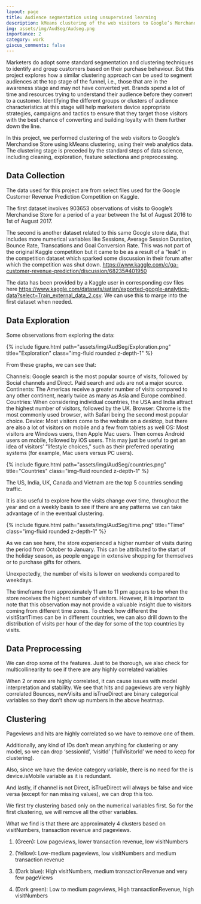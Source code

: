 ```yaml
---
layout: page
title: Audience segmentation using unsupervised learning
description: kMeans clustering of the web visitors to Google’s Merchandise Store  
img: assets/img/AudSeg/Audseg.png
importance: 2
category: work
giscus_comments: false
---
```


Marketers do adopt some standard segmentation and clustering techniques to identify and group customers based on their purchase behaviour. But this project explores how a similar clustering approach can be used to segment audiences at the top stage of the funnel, i.e., those that are in the awareness stage and may not have converted yet. Brands spend a lot of time and resources trying to understand their audience before they convert to a customer. Identifying the different groups or clusters of audience characteristics at this stage will help marketers device appropriate strategies, campaigns and tactics to ensure that they target those visitors with the best chance of converting and building loyalty with them further down the line.

In this project, we performed clustering of the web visitors to Google’s Merchandise Store using kMeans clustering, using their web analytics data. The clustering stage is preceded by the standard steps of data science, including cleaning, exploration, feature selectiona and preprocessing.

## **Data Collection**  

The data used for this project are from select files used for the Google Customer Revenue Prediction Competition on Kaggle.

The first dataset involves 903653 observations of visits to Google’s Merchandise Store for a period of a year between the 1st of August 2016 to 1st of August 2017.

The second is another dataset related to this same Google store data, that includes more numerical variables like Sessions, Average Session Duration, Bounce Rate, Transcations and Goal Conversion Rate. This was not part of the original Kaggle competition but it came to be as a result of a “leak” in the competition dataset which sparked some discussion in their forum after which the competition was shut down. https://www.kaggle.com/c/ga-customer-revenue-prediction/discussion/68235#401950

The data has been provided by a Kaggle user in corresponding csv files here https://www.kaggle.com/datasets/satian/exported-google-analytics-data?select=Train_external_data_2.csv. We can use this to marge into the first dataset when needed.

## **Data Exploration** 

Some observations from exploring the data:

     
<div class="col-sm mt-3 mt-md-0">
    {% include figure.html path="assets/img/AudSeg/Exploration.png" title="Exploration" class="img-fluid rounded z-depth-1" %}
</div>

From these graphs, we can see that:

Channels: Google search is the most popular source of visits, followed by Social channels and Direct. Paid search and ads are not a major source. Continents: The Americas receive a greater number of visits compared to any other continent, nearly twice as many as Asia and Europe combined. Countries: When considering individual countries, the USA and India attract the highest number of visitors, followed by the UK. Browser: Chrome is the most commonly used browser, with Safari being the second most popular choice. Device: Most visitors come to the website on a desktop, but there are also a lot of visitors on mobile and a few from tablets as well OS: Most visitors are Windows users, then Apple Mac users. Then comes Android users on mobile, followed by iOS users. This may just be useful to get an idea of visitors’ “lifestyle choices,” such as their preferred operating systems (for example, Mac users versus PC users).

     
<div class="col-sm mt-3 mt-md-0">
    {% include figure.html path="assets/img/AudSeg/countries.png" title="Countries" class="img-fluid rounded z-depth-1" %}
</div>


The US, India, UK, Canada and Vietnam are the top 5 countries sending traffic.


It is also useful to explore how the visits change over time, throughout the year and on a weekly basis to see if there are any patterns we can take advantage of in the eventual clustering.


<div class="col-sm mt-3 mt-md-0">
    {% include figure.html path="assets/img/AudSeg/time.png" title="Time" class="img-fluid rounded z-depth-1" %}
</div>

As we can see here, the store experienced a higher number of visits during the period from October to January. This can be attributed to the start of the holiday season, as people engage in extensive shopping for themselves or to purchase gifts for others.

Unexpectedly, the number of visits is lower on weekends compared to weekdays.

The timeframe from approximately 11 am to 11 pm appears to be when the store receives the highest number of visitors. However, it is important to note that this observation may not provide a valuable insight due to visitors coming from different time zones. To check how different the visitStartTimes can be in different countries, we can also drill down to the distribution of visits per hour of the day for some of the top countries by visits.

## Data Preprocessing

We can drop some of the features. Just to be thorough, we also check for multicollinearity to see if there are any highly correlated variables

When 2 or more are highly correlated, it can cause issues with model interpretation and stability. We see that hits and pageviews are very highly correlated Bounces, newVisits and isTrueDirect are binary categorical variables so they don’t show up numbers in the above heatmap.


## **Clustering** 

Pageviews and hits are highly correlated so we have to remove one of them.

Additionally, any kind of IDs don’t mean anything for clustering or any model, so we can drop ‘sessionId’, ‘visitId’ (‘fullVisitorId’ we need to keep for clustering).

Also, since we have the device category variable, there is no need for the is device.isMobile variable as it is redundant.

And lastly, if channel is not Direct, isTrueDirect will always be false and vice versa (except for nan missing values), we can drop this too.

We first try clustering based only on the numerical variables first. So for the first clustering, we will remove all the other variables.

What we find is that there are approximately 4 clusters based on visitNumbers, transaction revenue and pageviews. 

1.  (Green): Low pageviews, lower transaction revenue, low visitNumbers

2.  (Yellow): Low-medium pageviews, low visitNumbers and medium transaction revenue

3.  (Dark blue): High visitNumbers, medium transactionRevenue and very few pageViews

4.  (Dark green): Low to medium pageviews, High transactionRevenue, high visitNumbers